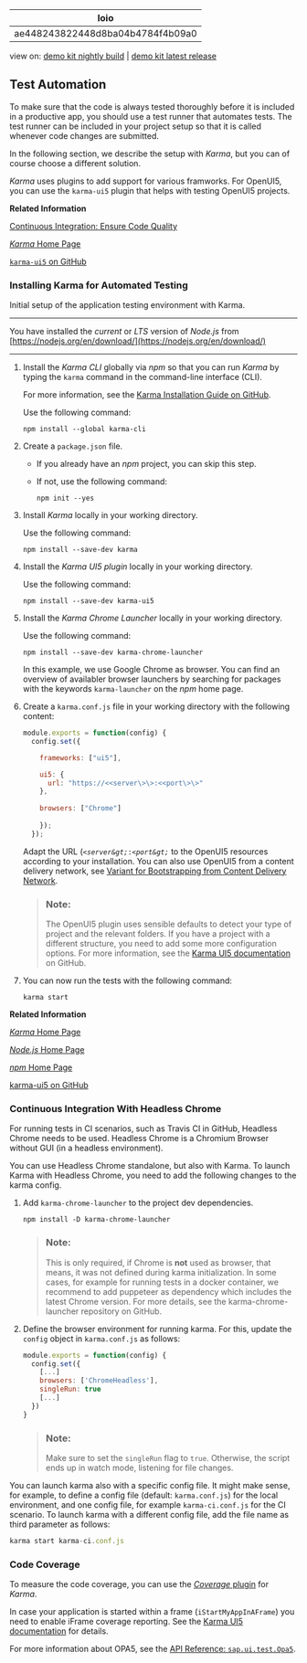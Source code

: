 <!-- loioae448243822448d8ba04b4784f4b09a0 -->

| loio |
| -----|
| ae448243822448d8ba04b4784f4b09a0 |

<div id="loio">

view on: [demo kit nightly build](https://openui5nightly.hana.ondemand.com/topic/ae448243822448d8ba04b4784f4b09a0) | [demo kit latest release](https://sdk.openui5.org/topic/ae448243822448d8ba04b4784f4b09a0)</div>

## Test Automation

To make sure that the code is always tested thoroughly before it is included in a productive app, you should use a test runner that automates tests. The test runner can be included in your project setup so that it is called whenever code changes are submitted.

In the following section, we describe the setup with *Karma*, but you can of course choose a different solution.

*Karma* uses plugins to add support for various framworks. For OpenUI5, you can use the `karma-ui5` plugin that helps with testing OpenUI5 projects.

**Related Information**  


[Continuous Integration: Ensure Code Quality](Continuous_Integration_Ensure_Code_Quality_fe7a158.md "This section describes the setup of a development project where multiple developers work together on the same code.")

[*Karma* Home Page](https://karma-runner.github.io/)

[`karma-ui5` on GitHub](https://github.com/SAP/karma-openui5/)

 <a name="loioa182676ed3714bd5b4f011eb29076f6c"/>

<!-- loioa182676ed3714bd5b4f011eb29076f6c -->

### Installing Karma for Automated Testing

Initial setup of the application testing environment with Karma.

***

You have installed the *current* or *LTS* version of *Node.js* from [https://nodejs.org/en/download/](https://nodejs.org/en/download/)

***

1.  Install the *Karma CLI* globally via *npm* so that you can run *Karma* by typing the `karma` command in the command-line interface \(CLI\).

    For more information, see the [Karma Installation Guide on GitHub](http://karma-runner.github.io/latest/intro/installation.html).

    Use the following command:

    ```
    npm install --global karma-cli
    ```

2.  Create a `package.json` file.

    -   If you already have an *npm* project, you can skip this step.

    -   If not, use the following command:

        ```
        npm init --yes
        ```


3.  Install *Karma* locally in your working directory.

    Use the following command:

    ```
    npm install --save-dev karma
    ```

4.  Install the *Karma UI5 plugin* locally in your working directory.

    Use the following command:

    ```
    npm install --save-dev karma-ui5
    ```

5.  Install the *Karma Chrome Launcher* locally in your working directory.

    Use the following command:

    ```
    npm install --save-dev karma-chrome-launcher
    ```

    In this example, we use Google Chrome as browser. You can find an overview of availabler browser launchers by searching for packages with the keywords `karma-launcher` on the *npm* home page.

6.  Create a `karma.conf.js` file in your working directory with the following content:

    ```js
    module.exports = function(config) {
      config.set({
    
        frameworks: ["ui5"],
    
        ui5: {
          url: "https://<<server\>\>:<<port\>\>"
        },
     
        browsers: ["Chrome"]
        
        });
      });
    ```

    Adapt the URL \(<code><i class="varname">&lt;server\&gt;</i>:<i class="varname">&lt;port\&gt;</i></code> to the OpenUI5 resources according to your installation. You can also use OpenUI5 from a content delivery network, see [Variant for Bootstrapping from Content Delivery Network](Variant_for_Bootstrapping_from_Content_Delivery_Network_2d3eb2f.md).

    > ### Note:  
    > The OpenUI5 plugin uses sensible defaults to detect your type of project and the relevant folders. If you have a project with a different structure, you need to add some more configuration options. For more information, see the [Karma UI5 documentation](https://github.com/SAP/karma-ui5#about) on GitHub.

7.  You can now run the tests with the following command:

    ```
    karma start
    ```


**Related Information**  


[*Karma* Home Page](https://karma-runner.github.io/)

[*Node.js* Home Page](http://nodejs.org/)

[*npm* Home Page](https://www.npmjs.com/)

[karma-ui5 on GitHub](https://github.com/SAP/karma-openui5)

 <a name="loio8c27b0ab239242c69f181208c9b8fb1d"/>

<!-- loio8c27b0ab239242c69f181208c9b8fb1d -->

### Continuous Integration With Headless Chrome

For running tests in CI scenarios, such as Travis CI in GitHub, Headless Chrome needs to be used. Headless Chrome is a Chromium Browser without GUI \(in a headless environment\).

You can use Headless Chrome standalone, but also with Karma. To launch Karma with Headless Chrome, you need to add the following changes to the karma config.

1.  Add `karma-chrome-launcher` to the project dev dependencies.

    ```
    npm install -D karma-chrome-launcher
    ```

    > ### Note:  
    > This is only required, if Chrome is **not** used as browser, that means, it was not defined during karma initialization. In some cases, for example for running tests in a docker container, we recommend to add puppeteer as dependency which includes the latest Chrome version. For more details, see the karma-chrome-launcher repository on GitHub.

2.  Define the browser environment for running karma. For this, update the `config` object in `karma.conf.js` as follows:

    ```js
    module.exports = function(config) {
      config.set({
        [...]
        browsers: ['ChromeHeadless'],
        singleRun: true
        [...]
      })
    }
    ```

    > ### Note:  
    > Make sure to set the `singleRun` flag to `true`. Otherwise, the script ends up in watch mode, listening for file changes.


You can launch karma also with a specific config file. It might make sense, for example, to define a config file \(default: `karma.conf.js`\) for the local environment, and one config file, for example `karma-ci.conf.js` for the CI scenario. To launch karma with a different config file, add the file name as third parameter as follows:

```js
karma start karma-ci.conf.js
```

 <a name="loio1851a066b0e34d84ae00f887445239e5"/>

<!-- loio1851a066b0e34d84ae00f887445239e5 -->

### Code Coverage

To measure the code coverage, you can use the [*Coverage* plugin](https://github.com/karma-runner/karma-coverage) for *Karma*.

In case your application is started within a frame \(`iStartMyAppInAFrame`\) you need to enable iFrame coverage reporting. See the [Karma UI5 documentation](https://github.com/SAP/karma-ui5#configureiframecoverage) for details.

For more information about OPA5, see the [API Reference: `sap.ui.test.Opa5`](https://sdk.openui5.orgdocs/api/symbols/sap.ui.test.Opa5.html). 

